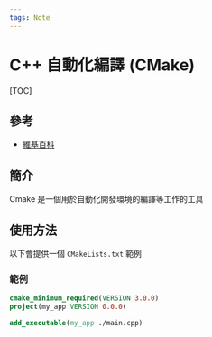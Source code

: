 ```yaml
---
tags: Note
---
```


# C++ 自動化編譯 (CMake)

[TOC]

## 參考

- [維基百科](https://zh.wikibooks.org/zh-tw/CMake_%E5%85%A5%E9%96%80/%E5%9F%BA%E6%9C%AC%E8%AA%9E%E6%B3%95)

## 簡介

Cmake 是一個用於自動化開發環境的編譯等工作的工具

## 使用方法

以下會提供一個 `CMakeLists.txt` 範例

### 範例

```cmake
cmake_minimum_required(VERSION 3.0.0)
project(my_app VERSION 0.0.0)

add_executable(my_app ./main.cpp)
```

<!-- 未完成 -->